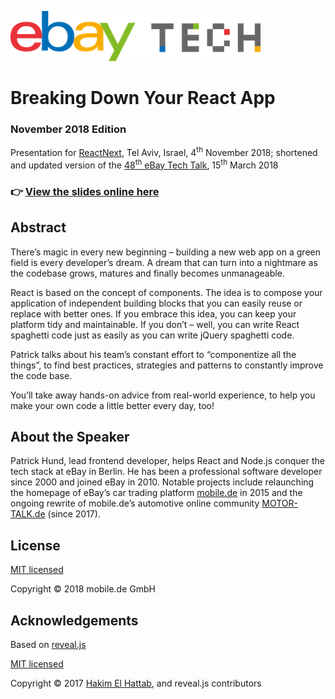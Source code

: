 ![eBay Tech Logo](images/ebay-tech-logo-wide-light-bgr-small.png "eBay Tech Logo")

# Breaking Down Your React App

### November 2018 Edition

Presentation for <a href="https://react-next.com">ReactNext</a>, 
Tel Aviv, Israel, 4<sup>th</sup> November 2018; shortened and updated version of the
<a href="https://github.com/technology-ebay-de/breaking-down-your-react-app">48<sup>th</sup> eBay Tech Talk</a>, 
15<sup>th</sup> March 2018

### 👉 [View the slides online here](https://technology-ebay-de.github.io/breaking-down-your-react-app-nov2018/)

## Abstract

There’s magic in every new beginning – building a new web app on a green field is every developer’s dream. A 
dream that can turn into a nightmare as the codebase grows, matures and finally becomes unmanageable.

React is based on the concept of components. The idea is to compose your application of independent building 
blocks that you can easily reuse or replace with better ones. If you embrace this idea, you can keep your 
platform tidy and maintainable. If you don’t – well, you can write React spaghetti code just as easily as you 
can write jQuery spaghetti code.

Patrick talks about his team’s constant effort to “componentize all the things”, to find best practices, strategies 
and patterns to constantly improve the code base.

You’ll take away hands-on advice from real-world experience, to help you make your own code a little better 
every day, too!

## About the Speaker

Patrick Hund, lead frontend developer, helps React and Node.js conquer the tech stack at eBay in Berlin. 
He has been a professional software developer since 2000 and joined eBay in 2010. Notable projects include 
relaunching the homepage of eBay’s car trading platform 
<a href="https://www.mobile.de/">mobile.de</a> in 2015 and the ongoing rewrite of mobile.de’s automotive online 
community <a href="https://www.motor-talk.de/">MOTOR-TALK.de</a> (since 2017).

## License

[MIT licensed](LICENSE)

Copyright © 2018 mobile.de GmbH

## Acknowledgements

Based on <a href="http://lab.hakim.se/reveal-js/#/">reveal.js</a>

[MIT licensed](https://github.com/hakimel/reveal.js/blob/master/LICENSE)

Copyright © 2017 [Hakim El Hattab](http://hakim.se), and reveal.js contributors
